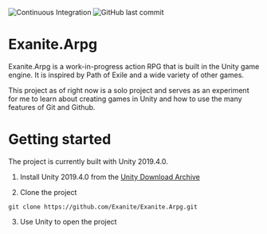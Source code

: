 ![Continuous Integration](https://github.com/Exanite/Exanite.Arpg/workflows/Continuous%20Integration/badge.svg?branch=master)
![GitHub last commit](https://img.shields.io/github/last-commit/Exanite/Exanite.Arpg)

# Exanite.Arpg
Exanite.Arpg is a work-in-progress action RPG that is built in the Unity game engine. It is inspired by Path of Exile and a wide variety of other games.

This project as of right now is a solo project and serves as an experiment for me to learn about creating games in Unity and how to use the many features of Git and Github.

# Getting started
The project is currently built with Unity 2019.4.0.

1. Install Unity 2019.4.0 from the [Unity Download Archive](https://unity3d.com/get-unity/download/archive)

2. Clone the project 
```
git clone https://github.com/Exanite/Exanite.Arpg.git
```
3. Use Unity to open the project
